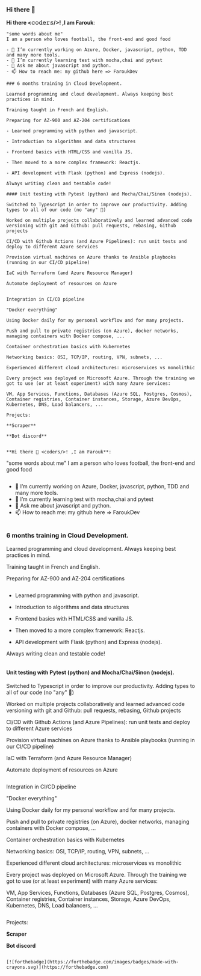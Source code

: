 ### Hi there 👋


**Hi there <𝚌𝚘𝚍𝚎𝚛𝚜/>! ,I am Farouk**:
```
"some words about me"
I am a person who loves football, the front-end and good food
```
```
- 🔭 I’m currently working on Azure, Docker, javascript, python, TDD and many more tools.
- 🌱 I’m currently learning test with mocha,chai and pytest
- 💬 Ask me about javascript and python.
- 📫 How to reach me: my github here => FaroukDev

```
```
### 6 months training in Cloud Development.

Learned programming and cloud development. Always keeping best practices in mind.

Training taught in French and English.

Preparing for AZ-900 and AZ-204 certifications
```

```
- Learned programming with python and javascript.

- Introduction to algorithms and data structures 

- Frontend basics with HTML/CSS and vanilla JS.

- Then moved to a more complex framework: Reactjs.

- API development with Flask (python) and Express (nodejs).

Always writing clean and testable code!
```
```
#### Unit testing with Pytest (python) and Mocha/Chai/Sinon (nodejs).

Switched to Typescript in order to improve our productivity. Adding types to all of our code (no "any" 🙂)

Worked on multiple projects collaboratively and learned advanced code versioning with git and Github: pull requests, rebasing, Github projects

CI/CD with Github Actions (and Azure Pipelines): run unit tests and deploy to different Azure services

Provision virtual machines on Azure thanks to Ansible playbooks (running in our CI/CD pipeline)

IaC with Terraform (and Azure Resource Manager)

Automate deployment of resources on Azure
```
```

Integration in CI/CD pipeline

"Docker everything"

Using Docker daily for my personal workflow and for many projects.

Push and pull to private registries (on Azure), docker networks, managing containers with Docker compose, ...

Container orchestration basics with Kubernetes

Networking basics: OSI, TCP/IP, routing, VPN, subnets, ...

Experienced different cloud architectures: microservices vs monolithic

Every project was deployed on Microsoft Azure. Through the training we got to use (or at least experiment) with many Azure services:

VM, App Services, Functions, Databases (Azure SQL, Postgres, Cosmos), Container registries, Container instances, Storage, Azure DevOps, Kubernetes, DNS, Load balancers, ...
```
```
Projects:

**Scraper**

**Bot discord**
```
```

**Hi there 👋 <𝚌𝚘𝚍𝚎𝚛𝚜/>! ,I am Farouk**:
```
"some words about me"
I am a person who loves football, the front-end and good food
```
```
- 🔭 I’m currently working on Azure, Docker, javascript, python, TDD and many more tools.
- 🌱 I’m currently learning test with mocha,chai and pytest
- 💬 Ask me about javascript and python.
- 📫 How to reach me: my github here => FaroukDev

```
```
### 6 months training in Cloud Development.

Learned programming and cloud development. Always keeping best practices in mind.

Training taught in French and English.

Preparing for AZ-900 and AZ-204 certifications
```

```
- Learned programming with python and javascript.

- Introduction to algorithms and data structures 

- Frontend basics with HTML/CSS and vanilla JS.

- Then moved to a more complex framework: Reactjs.

- API development with Flask (python) and Express (nodejs).

Always writing clean and testable code!
```
```
#### Unit testing with Pytest (python) and Mocha/Chai/Sinon (nodejs).

Switched to Typescript in order to improve our productivity. Adding types to all of our code (no "any" 🙂)

Worked on multiple projects collaboratively and learned advanced code versioning with git and Github: pull requests, rebasing, Github projects

CI/CD with Github Actions (and Azure Pipelines): run unit tests and deploy to different Azure services

Provision virtual machines on Azure thanks to Ansible playbooks (running in our CI/CD pipeline)

IaC with Terraform (and Azure Resource Manager)

Automate deployment of resources on Azure
```
```

Integration in CI/CD pipeline

"Docker everything"

Using Docker daily for my personal workflow and for many projects.

Push and pull to private registries (on Azure), docker networks, managing containers with Docker compose, ...

Container orchestration basics with Kubernetes

Networking basics: OSI, TCP/IP, routing, VPN, subnets, ...

Experienced different cloud architectures: microservices vs monolithic

Every project was deployed on Microsoft Azure. Through the training we got to use (or at least experiment) with many Azure services:

VM, App Services, Functions, Databases (Azure SQL, Postgres, Cosmos), Container registries, Container instances, Storage, Azure DevOps, Kubernetes, DNS, Load balancers, ...
```
```
Projects:

**Scraper**

**Bot discord**
```

[![forthebadge](https://forthebadge.com/images/badges/made-with-crayons.svg)](https://forthebadge.com)
